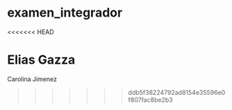 # examen_integrador
<<<<<<< HEAD

Elias Gazza
=======
Carolina Jimenez
>>>>>>> ddb5f38224792ad8154e35596e0f807fac8be2b3
